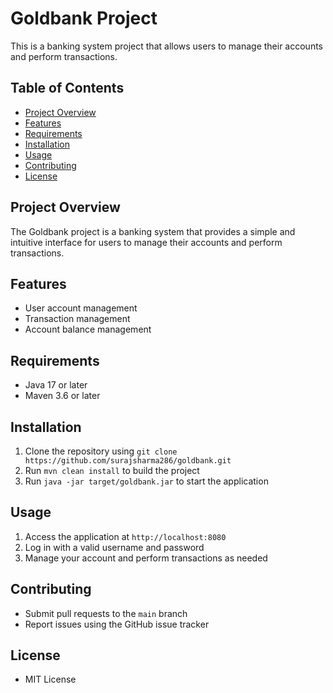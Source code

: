 # Goldbank Project

This is a banking system project that allows users to manage their accounts and perform transactions.

## Table of Contents

* [Project Overview](#project-overview)
* [Features](#features)
* [Requirements](#requirements)
* [Installation](#installation)
* [Usage](#usage)
* [Contributing](#contributing)
* [License](#license)

## Project Overview

The Goldbank project is a banking system that provides a simple and intuitive interface for users to manage their accounts and perform transactions.

## Features

* User account management
* Transaction management
* Account balance management

## Requirements

* Java 17 or later
* Maven 3.6 or later

## Installation

1. Clone the repository using `git clone https://github.com/surajsharma286/goldbank.git`
2. Run `mvn clean install` to build the project
3. Run `java -jar target/goldbank.jar` to start the application

## Usage

1. Access the application at `http://localhost:8080`
2. Log in with a valid username and password
3. Manage your account and perform transactions as needed

## Contributing

* Submit pull requests to the `main` branch
* Report issues using the GitHub issue tracker

## License

* MIT License